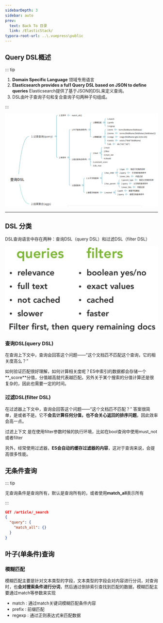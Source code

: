 ```yaml
---
sidebarDepth: 3
sidebar: auto
prev:
  text: Back To 目录
  link: /ElasticStack/
typora-root-url: ..\.vuepress\public
---
```


## **Query DSL概述**

::: tip

1. **Domain Specific Language** 领域专用语言
2. **Elasticsearch provides a ful1 Query DSL based on JSON to define queries**  Elasticsearch提供了基于JSON的DSL来定义查询。
3. DSL由叶子查询子句和复合查询子句两种子句组成。

:::

![image-20210502152538965](/images/elasticsearch/image-20210502152538965.png)



----------

## DSL 分类

 DSL查询语言中存在两种：查询DSL（query DSL）和过滤DSL（filter DSL）

![img](/images/elasticsearch/3368)



### 查询DSL(query DSL)

在查询上下文中，查询会回答这个问题——“这个文档匹不匹配这个查询，它的相关度高么？”

如何验证匹配很好理解，如何计算相关度呢？ES中索引的数据都会存储一个**_score**分值，分值越高就代表越匹配。另外关于某个搜索的分值计算还是很复杂的，因此也需要一定的时间。

### 过滤DSL(filter DSL)

在过滤器上下文中，查询会回答这个问题——“这个文档匹不匹配？” 答案很简单，是或者不是。它不**会去计算任何分值，也不会关心返回的排序问题**，因此效率会高一点。

过滤上下文 是在使用filter参数时候的执行环境，比如在bool查询中使用must_not或者filter

另外，经常使用过滤器，**ES会自动的缓存过滤器的内容**，这对于查询来说，会提高很多性能。



## 无条件查询

::: tip

无查询条件是查询所有，默认是查询所有的，或者使用**match_all**表示所有

:::

```json
GET /article/_search
{
  "query": {
    "match_all": {}
  }
}
```

## 叶子(单条件)查询

### 模糊匹配

模糊匹配主要是针对文本类型的字段，文本类型的字段会对内容进行分词，对查询时，也**会对搜索条件进行分词**，然后通过倒排索引查找到匹配的数据，模糊匹配主要通过match等参数来实现

- match : 通过match关键词模糊匹配条件内容
- prefix : 前缀匹配
- regexp : 通过正则表达式来匹配数据

